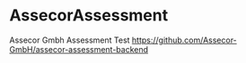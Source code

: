 # AssecorAssessment
Assecor Gmbh Assessment Test
https://github.com/Assecor-GmbH/assecor-assessment-backend
